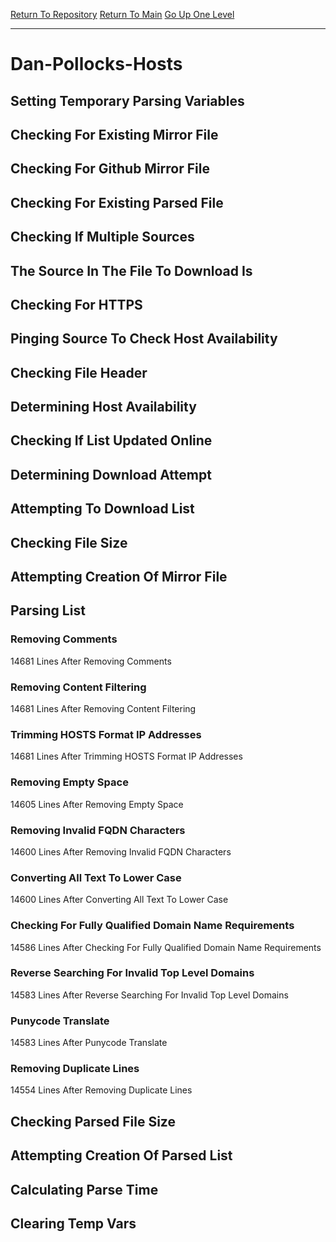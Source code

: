 [Return To Repository](https://github.com/bast69/piholeparser/)
[Return To Main](https://github.com/bast69/piholeparser/blob/master/RecentRunLogs/Mainlog.md)
[Go Up One Level](https://github.com/bast69/piholeparser/blob/master/RecentRunLogs/TopLevelScripts/30-Processing-External-Blacklists.md)
____________________________________
# Dan-Pollocks-Hosts
## Setting Temporary Parsing Variables
## Checking For Existing Mirror File
## Checking For Github Mirror File
## Checking For Existing Parsed File
## Checking If Multiple Sources
## The Source In The File To Download Is
## Checking For HTTPS
## Pinging Source To Check Host Availability
## Checking File Header
## Determining Host Availability
## Checking If List Updated Online
## Determining Download Attempt
## Attempting To Download List
## Checking File Size
## Attempting Creation Of Mirror File
## Parsing List
### Removing Comments
14681 Lines After Removing Comments
### Removing Content Filtering
14681 Lines After Removing Content Filtering
### Trimming HOSTS Format IP Addresses
14681 Lines After Trimming HOSTS Format IP Addresses
### Removing Empty Space
14605 Lines After Removing Empty Space
### Removing Invalid FQDN Characters
14600 Lines After Removing Invalid FQDN Characters
### Converting All Text To Lower Case
14600 Lines After Converting All Text To Lower Case
### Checking For Fully Qualified Domain Name Requirements
14586 Lines After Checking For Fully Qualified Domain Name Requirements
### Reverse Searching For Invalid Top Level Domains
14583 Lines After Reverse Searching For Invalid Top Level Domains
### Punycode Translate
14583 Lines After Punycode Translate
### Removing Duplicate Lines
14554 Lines After Removing Duplicate Lines
## Checking Parsed File Size
## Attempting Creation Of Parsed List
## Calculating Parse Time
## Clearing Temp Vars
